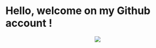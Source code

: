 # Hello, welcome on my Github account !

<div align="center"><img src="https://github-readme-stats.vercel.app/api/top-langs/?username=AdamLesage&layout=donut-vertical&count_private=true">
